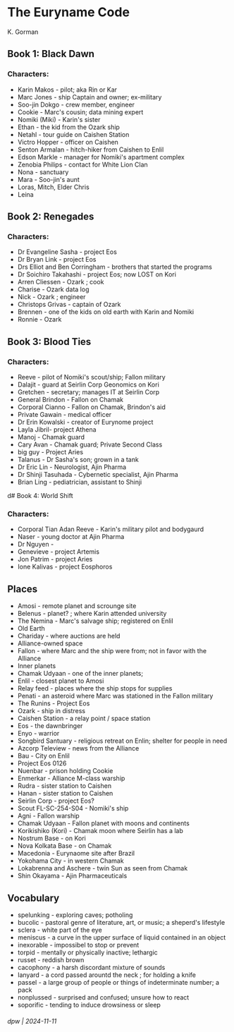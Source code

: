 # The Euryname Code

K. Gorman

## Book 1: Black Dawn

### Characters:

* Karin Makos - pilot; aka Rin or Kar
* Marc Jones - ship Captain and owner; ex-military
* Soo-jin Dokgo - crew member, engineer
* Cookie - Marc's cousin; data mining expert
* Nomiki (Miki) - Karin's sister
* Ethan - the kid from the Ozark ship
* Netahl - tour guide on Caishen Station
* Victro Hopper - officer on Caishen
* Senton Armalan - hitch-hiker from Caishen to Enlil
* Edson Markle - manager for Nomiki's apartment complex
* Zenobia Philips - contact for White Lion Clan
* Nona - sanctuary
* Mara - Soo-jin's aunt
* Loras, Mitch, Elder Chris
* Leina

## Book 2: Renegades

### Characters:

* Dr Evangeline Sasha - project Eos
* Dr Bryan Link - project Eos
* Drs Elliot and Ben Corringham - brothers that started the programs
* Dr Soichiro Takahashi - project Eos; now LOST on Kori
* Arren Cliessen - Ozark ; cook
* Charise - Ozark data log
* Nick - Ozark ; engineer
* Christops Grivas - captain of Ozark
* Brennen - one of the kids on old earth with Karin and Nomiki
* Ronnie - Ozark

## Book 3: Blood Ties

### Characters:

* Reeve - pilot of Nomiki's scout/ship; Fallon military
* Dalajit - guard at Seirlin Corp Geonomics on Kori
* Gretchen - secretary; manages IT at Seirlin Corp
* General Brindon - Fallon on Chamak
* Corporal Cianno - Fallon on Chamak, Brindon's aid
* Private Gawain - medical officer
* Dr Erin Kowalski - creator of Eurynome project
* Layla Jibril- project Athena
* Manoj - Chamak guard
* Cary Avan - Chamak guard; Private Second Class
* big guy - Project Aries
* Talanus - Dr Sasha's son; grown in a tank
* Dr Eric Lin - Neurologist, Ajin Pharma
* Dr Shinji Tasuhada - Cybernetic specialist, Ajin Pharma
* Brian Ling - pediatrician, assistant to Shinji

d# Book 4: World Shift

### Characters:

* Corporal Tian Adan Reeve - Karin's military pilot and bodygaurd
* Naser - young doctor at Ajin Pharma
* Dr Nguyen - 
* Genevieve - project Artemis
* Jon Patrim - project Aries
* Ione Kalivas - project Eosphoros 

## Places

* Amosi - remote planet and scrounge site
* Belenus - planet? ; where Karin attended university
* The Nemina - Marc's salvage ship; registered on Enlil
* Old Earth
* Chariday - where auctions are held
* Alliance-owned space
* Fallon - where Marc and the ship were from; not in favor with the Alliance
* Inner planets
* Chamak Udyaan - one of the inner planets;
* Enlil - closest planet to Amosi
* Relay feed - places where the ship stops for supplies
* Penati - an asteroid where Marc was stationed in the Fallon military
* The Runins - Project Eos
* Ozark - ship in distress
* Caishen Station - a relay point / space station
* Eos - the dawnbringer
* Enyo - warrior
* Songbird Santuary - religious retreat on Enlin; shelter for people in need
* Azcorp Teleview - news from the Alliance
* Bau - City on Enlil
* Project Eos  0126
* Nuenbar - prison holding Cookie
* Enmerkar - Alliance M-class warship
* Rudra -  sister station to Caishen
* Hanan - sister station to Caishen
* Seirlin Corp - project Eos?
* Scout FL-SC-254-S04 - Nomiki's ship
* Agni - Fallon warship
* Chamak Udyaan - Fallon planet with moons and continents
* Korikishiko (Kori) - Chamak moon where Seirlin has a lab
* Nostrum Base - on Kori
* Nova Kolkata Base - on Chamak
* Macedonia - Eurynaome site after Brazil
* Yokohama City - in western Chamak
* Lokabrenna and Aschere - twin Sun as seen from Chamak
* Shin Okayama - Ajin Pharmaceuticals

## Vocabulary

* spelunking - exploring caves; potholing
* bucolic - pastoral genre of literature, art, or music; a sheperd's lifestyle
* sclera - white part of the eye
* meniscus - a curve in the upper surface of liquid contained in an object
* inexorable - impossibel to stop or prevent
* torpid - mentally or physically inactive; lethargic
* russet - reddish brown
* cacophony - a harsh discordant mixture of sounds
* lanyard - a cord passed arountd the neck ; for holding a knife
* passel - a large group of people or things of indeterminate number; a pack
* nonplussed - surprised and confused; unsure how to react
* soporific - tending to induce drowsiness or sleep

###### dpw | 2024-11-11
